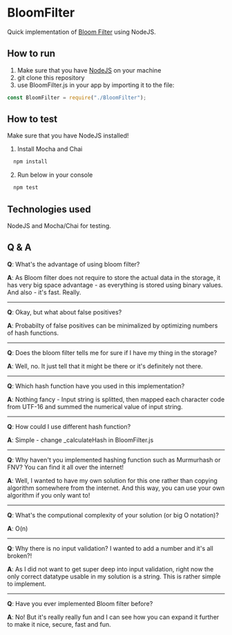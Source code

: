 # BloomFilter

Quick implementation of [Bloom Filter](https://en.wikipedia.org/wiki/Bloom_filter) using NodeJS.

## How to run

1. Make sure that you have [NodeJS](https://nodejs.org/en/) on your machine
2. git clone this repository
3. use BloomFilter.js in your app by importing it to the file:

```javascript
const BloomFilter = require("./BloomFilter");
```

## How to test

Make sure that you have NodeJS installed!

1. Install Mocha and Chai

```javascript
  npm install
```

2. Run below in your console

```javascript
  npm test
```

## Technologies used

NodeJS and Mocha/Chai for testing.

## Q & A

<b>Q</b>: What's the advantage of using bloom filter?

<b>A</b>: As Bloom filter does not require to store the actual data in the storage, it has very big space advantage - as everything is stored using binary values. And also - it's fast. Really.

---

<b>Q</b>: Okay, but what about false positives?

<b>A</b>: Probabilty of false positives can be minimalized by optimizing numbers of hash functions.

---

<b>Q</b>: Does the bloom filter tells me for sure if I have my thing in the storage?

<b>A</b>: Well, no. It just tell that it might be there or it's definitely not there.

---

<b>Q</b>: Which hash function have you used in this implementation?

<b>A</b>: Nothing fancy - Input string is splitted, then mapped each character code from UTF-16 and summed the numerical value of input string.

---

<b>Q</b>: How could I use different hash function?

<b>A</b>: Simple - change \_calculateHash in BloomFilter.js

---

<b>Q</b>: Why haven't you implemented hashing function such as Murmurhash or FNV? You can find it all over the internet!

<b>A</b>: Well, I wanted to have my own solution for this one rather than copying algorithm somewhere from the internet. And this way, you can use your own algorithm if you only want to!

---

<b>Q</b>: What's the computional complexity of your solution (or big O notation)?

<b>A</b>: O(n)

---

<b>Q</b>: Why there is no input validation? I wanted to add a number and it's all broken?!

<b>A</b>: As I did not want to get super deep into input validation, right now the only correct datatype usable in my solution is a string. This is rather simple to implement.

---

<b>Q</b>: Have you ever implemented Bloom filter before?

<b>A</b>: No! But it's really really fun and I can see how you can expand it further to make it nice, secure, fast and fun.
